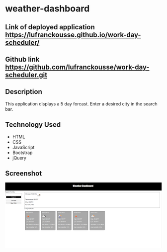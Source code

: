 # weather-dashboard


## Link of deployed application https://lufranckousse.github.io/work-day-scheduler/

## Github link  https://github.com/lufranckousse/work-day-scheduler.git


## Description

This application displays a 5 day forcast. Enter a desired city in the search bar.


## Technology Used

* HTML
* CSS
* JavaScript
* Bootstrap
* jQuery

## Screenshot
![Screenshot of deployed app](./images/screenshot.png)
